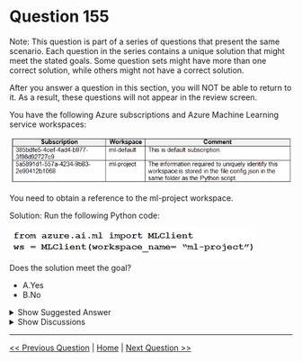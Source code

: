 # Question 155

Note: This question is part of a series of questions that present the same scenario. Each question in the series contains a unique solution that might meet the stated goals. Some question sets might have more than one correct solution, while others might not have a correct solution.

After you answer a question in this section, you will NOT be able to return to it. As a result, these questions will not appear in the review screen.

You have the following Azure subscriptions and Azure Machine Learning service workspaces:

![Question Image](../images/q155_q_image554.png)

You need to obtain a reference to the ml-project workspace.

Solution: Run the following Python code:

![Question Image](../images/q155_q_image556.png)

Does the solution meet the goal?

- A.Yes
- B.No

<details>
  <summary>Show Suggested Answer</summary>

<strong>B</strong><br>

</details>

<details>
  <summary>Show Discussions</summary>

<blockquote><p><strong>sl_mslconsulting</strong> <code>(Sat 16 Nov 2024 17:12)</code> - <em>Upvotes: 1</em></p><p>Need to specify the subscription id when instantiating the MLClient</p></blockquote>
<blockquote><p><strong>Techlover74</strong> <code>(Sun 18 Aug 2024 04:10)</code> - <em>Upvotes: 1</em></p><p>B is correct.</p></blockquote>
<blockquote><p><strong>Matt2000</strong> <code>(Mon 12 Aug 2024 10:58)</code> - <em>Upvotes: 1</em></p><p>Same question as the one before (topic 2, 111).</p></blockquote>
<blockquote><p><strong>Matt2000</strong> <code>(Mon 12 Aug 2024 10:59)</code> - <em>Upvotes: 1</em></p><p>My mistake. The questions are different.</p></blockquote>

</details>

---

[<< Previous Question](question_154.md) | [Home](/index.md) | [Next Question >>](question_156.md)
